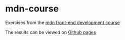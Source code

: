 # mdn-course
Exercises from the [mdn front-end development course](https://developer.mozilla.org/en-US/docs/Learn/Front-end_web_developer)

The results can be viewed on [Github pages](#)
